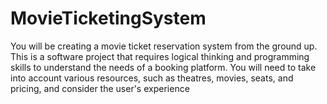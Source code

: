 # MovieTicketingSystem
You will be creating a movie ticket reservation system from the ground up. This is a software project that requires logical thinking and programming skills to understand the needs of a booking platform. You will need to take into account various resources, such as theatres, movies, seats, and pricing, and consider the user's experience 
